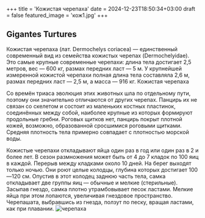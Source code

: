 +++
title = 'Кожистая черепаха'
date = 2024-12-23T18:50:34+03:00
draft = false
featured_image = 'кож1.jpg'
+++
## Gigantes Turtures

Кожистая черепаха (лат. Dermochelys coriacea) — единственный современный вид из семейства кожистых черепах (Dermochelyidae). Это самые крупные современные черепахи: длина тела достигает 2,5 метров, вес — 600 кг, размах передних ласт — 5 м. У крупнейшей измеренной кожистой черепахи полная длина тела составляла 2,6 м, размах передних ласт — 2,5 м, а масса — 916 кг.
Кожистая черепаха

Со времён триаса эволюция этих животных шла по отдельному пути, поэтому они значительно отличаются от других черепах. Панцирь их не связан со скелетом и состоит из маленьких костных пластинок, соединённых между собой, наиболее крупные из которых формируют продольные гребни. Роговых щитков нет, панцирь покрыт плотной кожей, возможно, образованной сросшимися роговыми щитками. Средняя плотность тела примерно совпадает с плотностью морской воды.

Кожистые черепахи откладывают яйца один раз в год или один раз в 2 и более лет. В сезон размножения может быть от 4 до 7 кладок по 100 яиц в каждой. Перерыв между кладками около 10 дней. На берег выходят только ночью. Они роют целые колодцы, глубина которых достигает 100—120 см. Опустив в этот колодец заднюю часть тела, самка откладывает две группы яиц — обычные и мелкие (стерильные). Засыпав гнездо, самка плотно утрамбовывает песок ластами. Мелкие яйца при этом лопаются, увеличивая гнездовое пространство. Черепашата, выбравшись из гнезда, ползут по песку, вращая ластами, как при плавании. 
![черепаха](https://pic.rutubelist.ru/video/40/b6/40b6091f45bde8df8aefd8f112090abe.jpg)